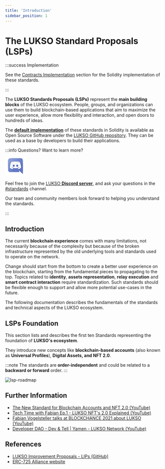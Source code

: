 ```yaml
---
title: 'Introduction'
sidebar_position: 1
---
```


# The LUKSO Standard Proposals (LSPs)

:::success Implementation

See the [Contracts Implementation](./smart-contracts/introduction.md) section for the Solidity implementation of these standards.

:::

The **LUKSO Standards Proposals (LSPs)** represent the **main building blocks** of the LUKSO ecosystem. People, groups, and organizations can use them to build blockchain-based applications that aim to maximize the user experience, allow more flexibility and interaction, and open doors to hundreds of ideas.

The **[default implementation](./smart-contracts/introduction.md)** of these standards in Solidity is available as Open Source Software under the [LUKSO GitHub repository](https://github.com/lukso-network). They can be used as a base by developers to build their applications.

:::info Questions? Want to learn more?

<div class="discord-logo">

![Discord logo](./discord-logo.png)

</div>

Feel free to join the [LUKSO **Discord server**](https://discord.com/channels/359064931246538762/620552532602912769), and ask your questions in the [#standards](https://discord.com/channels/359064931246538762/620552532602912769) channel.

Our team and community members look forward to helping you understand the standards.

:::

## Introduction

The current **blockchain experience** comes with many limitations, not necessarily because of the complexity but because of the broken infrastructure represented by the old underlying tools and standards used to operate on the network.

Change should start from the bottom to create a better user experience on the blockchain, starting from the fundamental pieces to propagating to the top. Topics related to **identity**, **assets representation**, **relay execution** and **smart contract interaction** require standardization. Such standards should be flexible enough to support and allow more potential use-cases in the future.

The following documentation describes the fundamentals of the standards and technical aspects of the LUKSO ecosystem.

## LSPs Foundation

This section lists and describes the first ten Standards representing the foundation of **LUKSO's ecosystem**.

They introduce new concepts like **blockchain-based accounts** (also known as **Universal Profiles**), **Digital Assets, and NFT 2.0**.

:::note
The standards are **order-independent** and could be related to a **backward or forward** order.
:::

![lsp-roadmap](/img/lsp-roadmap.jpg)

## Further Information

- [The New Standard for Blockchain Accounts and NFT 2.0 (YouTube)](https://www.youtube.com/watch?v=7u0WGAS1k_Q)
- [Tech Time with Fabian Ep.1 - LUKSO NFT's 2.0 Explained (YouTube)](https://www.youtube.com/watch?v=Nx5D9QWNIhI)
- [Fabian Vogelsteller talks at BLOCKCHANCE 2021 about LUKSO (YouTube)](https://www.youtube.com/watch?v=aoZE_0Ey1SQ)
- [Developer DAO - Dev & Tell | Yamen - LUKSO Network (YouTube)](https://www.youtube.com/watch?v=1OeBpJIstSQ)

## References

- [LUKSO Improvement Proposals - LIPs (GitHub)](https://github.com/lukso-network/LIPs)
- [ERC-725 Alliance website](https://erc725alliance.org/)
